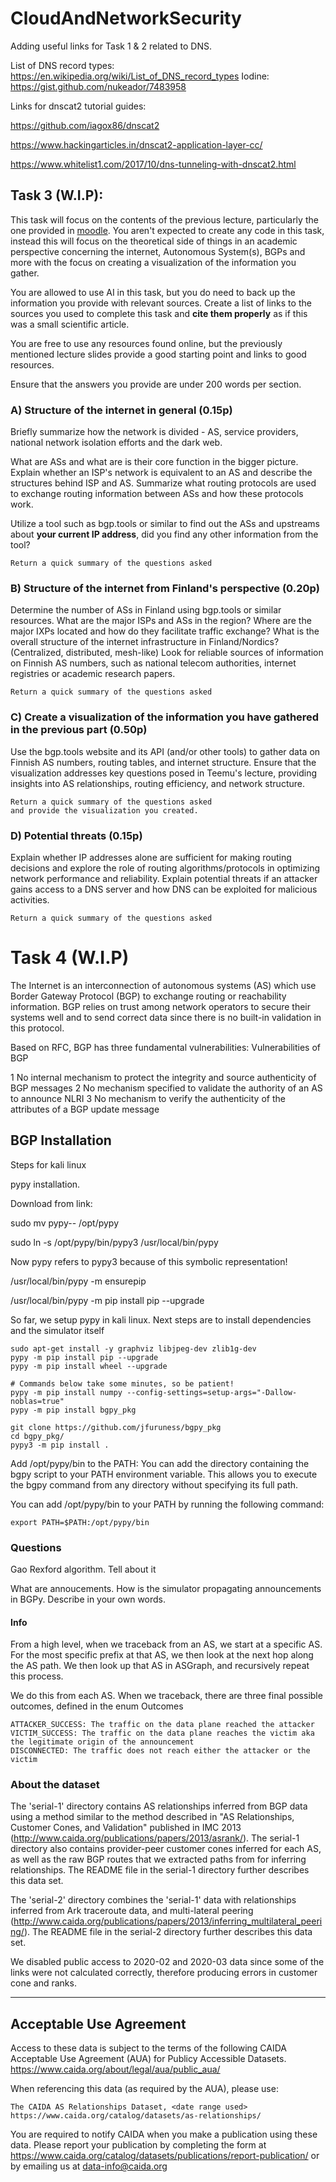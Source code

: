 # CloudAndNetworkSecurity



Adding useful links for Task 1 & 2 related to DNS.

List of DNS record types: https://en.wikipedia.org/wiki/List_of_DNS_record_types
Iodine: https://gist.github.com/nukeador/7483958



Links for dnscat2 tutorial guides: 

https://github.com/iagox86/dnscat2

https://www.hackingarticles.in/dnscat2-application-layer-cc/

https://www.whitelist1.com/2017/10/dns-tunneling-with-dnscat2.html

## Task 3 (W.I.P):
This task will focus on the contents of the previous lecture, particularly the one provided in [moodle](https://moodle.oulu.fi/pluginfile.php/2289617/mod_resource/content/1/Luento%207B%20internet.pdf).
You aren't expected to create any code in this task, instead this will focus on the theoretical side of things in an academic perspective concerning the internet, Autonomous System(s), BGPs and more with the focus on creating a visualization of the information you gather. 

You are allowed to use AI in this task, but you do need to back up the information you provide with relevant sources. Create a list of links to the sources you used to complete this task and **cite them properly** as if this was a small scientific article.

You are free to use any resources found online,
but the previously mentioned lecture slides provide a good starting point and links to good resources.

Ensure that the answers you provide are under 200 words per section.

### A) Structure of the internet in general (0.15p)
Briefly summarize how the network is divided - AS, service providers, national network isolation efforts and the dark web.

What are ASs and what are is their core function in the bigger picture. Explain whether an ISP's network is equivalent to an AS and describe the structures behind ISP and AS. Summarize what routing protocols are used to exchange routing information between ASs and how these protocols work.

Utilize a tool such as bgp.tools or similar to find out the ASs and upstreams about **your current IP address**, did you find any other information from the tool?

```
Return a quick summary of the questions asked
```

### B) Structure of the internet from Finland's perspective (0.20p)
Determine the number of ASs in Finland using bgp.tools or similar resources. What are the major ISPs and ASs in the region? Where are the major IXPs located and how do they facilitate traffic exchange? What is the overall structure of the internet infrastructure in Finland/Nordics? (Centralized, distributed, mesh-like)
Look for reliable sources of information on Finnish AS numbers, such as national telecom authorities, internet registries or academic research papers.

```
Return a quick summary of the questions asked
```

### C) Create a visualization of the information you have gathered in the previous part (0.50p)
Use the bgp.tools website and its API (and/or other tools) to gather data on Finnish AS numbers, routing tables, and internet structure. Ensure that the visualization addresses key questions posed in Teemu's lecture, providing insights into AS relationships, routing efficiency, and network structure.

```
Return a quick summary of the questions asked
and provide the visualization you created.
```

### D) Potential threats (0.15p)
Explain whether IP addresses alone are sufficient for making routing decisions and explore the role of routing algorithms/protocols in optimizing network performance and reliability. Explain potential threats if an attacker gains access to a DNS server and how DNS can be exploited for malicious activities.

```
Return a quick summary of the questions asked
```




# Task 4 (W.I.P)

The Internet is an interconnection of autonomous systems (AS) which use Border Gateway Protocol (BGP) to exchange routing or reachability information. BGP relies on trust among network operators to secure their systems well and to send correct data since there is no built-in validation in this protocol.

Based on RFC, BGP has three fundamental vulnerabilities:
Vulnerabilities of BGP

1 No internal mechanism to protect the integrity and source authenticity of BGP
messages
2 No mechanism specified to validate the authority of an AS to announce NLRI
3 No mechanism to verify the authenticity of the attributes of a BGP update message

## BGP Installation

Steps for kali linux

pypy installation.

Download from link:

sudo mv pypy-<version>-<architecture> /opt/pypy

sudo ln -s /opt/pypy/bin/pypy3 /usr/local/bin/pypy

Now pypy refers to pypy3 because of this symbolic representation!

/usr/local/bin/pypy -m ensurepip

/usr/local/bin/pypy -m pip install pip --upgrade

So far, we setup pypy in kali linux. Next steps are to install dependencies and the simulator itself

```
sudo apt-get install -y graphviz libjpeg-dev zlib1g-dev
pypy -m pip install pip --upgrade
pypy -m pip install wheel --upgrade

# Commands below take some minutes, so be patient!
pypy -m pip install numpy --config-settings=setup-args="-Dallow-noblas=true"
pypy -m pip install bgpy_pkg

git clone https://github.com/jfuruness/bgpy_pkg
cd bgpy_pkg/
pypy3 -m pip install .

```

Add /opt/pypy/bin to the PATH:
You can add the directory containing the bgpy script to your PATH environment variable. This allows you to execute the bgpy command from any directory without specifying its full path.

You can add /opt/pypy/bin to your PATH by running the following command:
```
export PATH=$PATH:/opt/pypy/bin
```
### Questions

Gao Rexford algorithm. Tell about it

What are annoucements. How is the simulator propagating announcements in BGPy. Describe in your own words.

#### Info

From a high level, when we traceback from an AS, we start at a specific AS. For the most specific prefix at that AS, we then look at the next hop along the AS path. We then look up that AS in ASGraph, and recursively repeat this process.

We do this from each AS. When we traceback, there are three final possible outcomes, defined in the enum Outcomes

    ATTACKER_SUCCESS: The traffic on the data plane reached the attacker
    VICTIM_SUCCESS: The traffic on the data plane reaches the victim aka the legitimate origin of the announcement
    DISCONNECTED: The traffic does not reach either the attacker or the victim


### About the dataset

The 'serial-1' directory contains AS relationships inferred from BGP
data using a method similar to the method described in "AS
Relationships, Customer Cones, and Validation" published in IMC 2013
(http://www.caida.org/publications/papers/2013/asrank/).  The serial-1
directory also contains provider-peer customer cones inferred for each
AS, as well as the raw BGP routes that we extracted paths from for
inferring relationships.  The README file in the serial-1 directory
further describes this data set.

The 'serial-2' directory combines the 'serial-1' data with relationships
inferred from Ark traceroute data, and multi-lateral peering
(http://www.caida.org/publications/papers/2013/inferring_multilateral_peering/).
The README file in the serial-2 directory further describes this data
set.

We disabled public access to 2020-02 and 2020-03 data since some of
the links were not calculated correctly, therefore producing errors in
customer cone and ranks.

------------------------
Acceptable Use Agreement
------------------------

Access to these data is subject to the terms of the following CAIDA Acceptable Use Agreement (AUA) for Publicy Accessible Datasets.
https://www.caida.org/about/legal/aua/public_aua/

When referencing this data (as required by the AUA), please use:

    The CAIDA AS Relationships Dataset, <date range used>
    https://www.caida.org/catalog/datasets/as-relationships/
You are required to notify CAIDA when you make a publication using these data. Please report your publication by completing the form at
https://www.caida.org/catalog/datasets/publications/report-publication/  or by emailing us at data-info@caida.org
